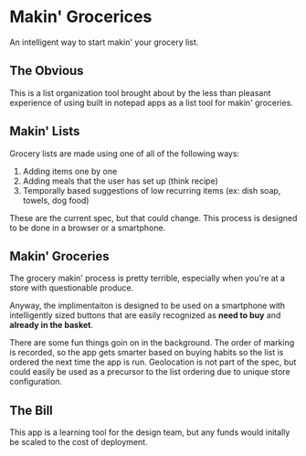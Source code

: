 # Makin' Grocerices

An intelligent way to start makin' your grocery list.

## The Obvious
This is a list organization tool brought about by the less than pleasant experience of using built in notepad apps as a list tool for makin' groceries.

## Makin' Lists
Grocery lists are made using one of all of the following ways:

1.  Adding items one by one
2.  Adding meals that the user has set up (think recipe)
3.  Temporally based suggestions of low recurring items (ex: dish soap, towels, dog food)

These are the current spec, but that could change. This process is designed to be done in a browser or a smartphone.

## Makin' Groceries
The grocery makin' process is pretty terrible, especially when you're at a store with questionable produce.

Anyway, the implimentaiton is designed to be used on a smartphone with intelligently sized buttons that are easily recognized as **need to buy** and **already in the basket**.

There are some fun things goin on in the background.  The order of marking is recorded, so the app gets smarter based on buying habits so the list is ordered the next time the app is run. Geolocation is not part of the spec, but could easily be used as a precursor to the list ordering due to unique store configuration.

## The Bill
This app is a learning tool for the design team, but any funds would initally be scaled to the cost of deployment.